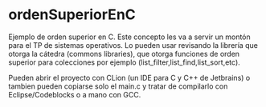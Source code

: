 # ordenSuperiorEnC

Ejemplo de orden superior en C. Este concepto les va a servir un montón para el TP de sistemas operativos. Lo pueden usar revisando la librería que otorga la cátedra (commons libraries), que otorga funciones de orden superior para colecciones por ejemplo (list_filter,list_find,list_sort,etc).

Pueden abrir el proyecto con CLion (un IDE para C y C++ de Jetbrains) o tambien pueden copiarse solo el main.c y tratar de compilarlo con Eclipse/Codeblocks o a mano con GCC.

